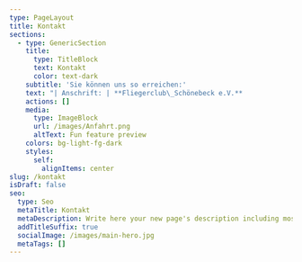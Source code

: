 ```yaml
---
type: PageLayout
title: Kontakt
sections:
  - type: GenericSection
    title:
      type: TitleBlock
      text: Kontakt
      color: text-dark
    subtitle: 'Sie können uns so erreichen:'
    text: "| Anschrift: | **Fliegerclub\_Schönebeck e.V.**            |\n| ---------- | ------------------------------------------ |\n|            | **Flugplatz Zackmünde**                    |\n|            | **39249\_Pömmelte**                         |\n|            |                                            |\n|            |                                            |\n| Telefon:   | **+49 3928 400647** -Nur am Wochenende-    |\n|            | **+49\_170 1601004** -Auch unter der Woche- |\n| Telefax:   | **+49 3928 400647**                        |\n| E-Mail:    | <info@fliegerclub-sbk.de>                |\n\n"
    actions: []
    media:
      type: ImageBlock
      url: /images/Anfahrt.png
      altText: Fun feature preview
    colors: bg-light-fg-dark
    styles:
      self:
        alignItems: center
slug: /kontakt
isDraft: false
seo:
  type: Seo
  metaTitle: Kontakt
  metaDescription: Write here your new page's description including most relevant keywords.
  addTitleSuffix: true
  socialImage: /images/main-hero.jpg
  metaTags: []
---
```

